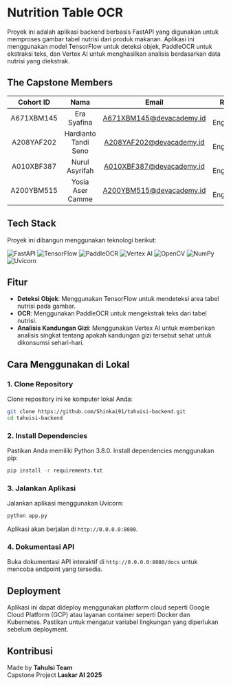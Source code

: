 # Nutrition Table OCR

Proyek ini adalah aplikasi backend berbasis FastAPI yang digunakan untuk memproses gambar tabel nutrisi dari produk makanan. Aplikasi ini menggunakan model TensorFlow untuk deteksi objek, PaddleOCR untuk ekstraksi teks, dan Vertex AI untuk menghasilkan analisis berdasarkan data nutrisi yang diekstrak.

## The Capstone Members
| Cohort ID   | Nama               | Email                        |        Role                    |
| :----------:| :----------------: | :--------------------------: | :----------------------------: |
| A671XBM145  | Era Syafina        | A671XBM145@devacademy.id     | AI Engineer      |
| A208YAF202  | Hardianto Tandi Seno | A208YAF202@devacademy.id   | AI Engineer     |
| A010XBF387  | Nurul Asyrifah     | A010XBF387@devacademy.id     | AI Engineer    |
| A200YBM515  | Yosia Aser Camme   | A200YBM515@devacademy.id     | AI Engineer                 |

## Tech Stack

Proyek ini dibangun menggunakan teknologi berikut:

![FastAPI](https://img.shields.io/badge/FastAPI-009688?style=for-the-badge&logo=fastapi&logoColor=white)
![TensorFlow](https://img.shields.io/badge/TensorFlow-FF6F00?style=for-the-badge&logo=tensorflow&logoColor=white)
![PaddleOCR](https://img.shields.io/badge/PaddleOCR-005BAC?style=for-the-badge&logo=paddlepaddle&logoColor=white)
![Vertex AI](https://img.shields.io/badge/Vertex%20AI-4285F4?style=for-the-badge&logo=google&logoColor=white)
![OpenCV](https://img.shields.io/badge/OpenCV-5C3EE8?style=for-the-badge&logo=opencv&logoColor=white)
![NumPy](https://img.shields.io/badge/NumPy-013243?style=for-the-badge&logo=numpy&logoColor=white)
![Uvicorn](https://img.shields.io/badge/Uvicorn-FF69B4?style=for-the-badge&logo=uvicorn&logoColor=white)

## Fitur

- **Deteksi Objek**: Menggunakan TensorFlow untuk mendeteksi area tabel nutrisi pada gambar.
- **OCR**: Menggunakan PaddleOCR untuk mengekstrak teks dari tabel nutrisi.
- **Analisis Kandungan Gizi**: Menggunakan Vertex AI untuk memberikan analisis singkat tentang apakah kandungan gizi tersebut sehat untuk dikonsumsi sehari-hari.

## Cara Menggunakan di Lokal

### 1. Clone Repository
Clone repository ini ke komputer lokal Anda:
```bash
git clone https://github.com/Shinkai91/tahuisi-backend.git
cd tahuisi-backend
```

### 2. Install Dependencies
Pastikan Anda memiliki Python 3.8.0. Install dependencies menggunakan pip:
```bash
pip install -r requirements.txt
```

### 3. Jalankan Aplikasi
Jalankan aplikasi menggunakan Uvicorn:
```bash
python app.py
```

Aplikasi akan berjalan di `http://0.0.0.0:8080`.

### 4. Dokumentasi API
Buka dokumentasi API interaktif di `http://0.0.0.0:8080/docs` untuk mencoba endpoint yang tersedia.

## Deployment
Aplikasi ini dapat dideploy menggunakan platform cloud seperti Google Cloud Platform (GCP) atau layanan container seperti Docker dan Kubernetes. Pastikan untuk mengatur variabel lingkungan yang diperlukan sebelum deployment.

## Kontribusi

Made by **TahuIsi Team**  
Capstone Project **Laskar AI 2025**